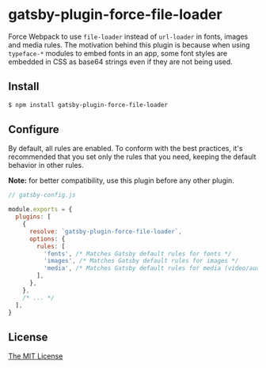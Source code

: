 # gatsby-plugin-force-file-loader

Force Webpack to use `file-loader` instead of `url-loader` in fonts, images and media rules. The motivation behind this plugin is because when using `typeface-*` modules to embed fonts in an app, some font styles are embedded in CSS as base64 strings even if they are not being used.

## Install

```bash
$ npm install gatsby-plugin-force-file-loader
```

## Configure

By default, all rules are enabled. To conform with the best practices, it's recommended that you set only the rules that you need, keeping the default behavior in other rules.

__Note:__ for better compatibility, use this plugin before any other plugin.

```javascript
// gatsby-config.js

module.exports = {
  plugins: [
    {
      resolve: `gatsby-plugin-force-file-loader`,
      options: {
        rules: [
          'fonts', /* Matches Gatsby default rules for fonts */
          'images', /* Matches Gatsby default rules for images */
          'media', /* Matches Gatsby default rules for media (video/audio) */
        ],
      },
    },
    /* ... */
  ],
}
```

## License

[The MIT License](./LICENSE)

